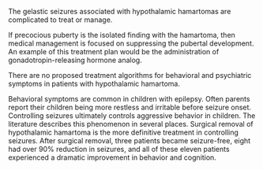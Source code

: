 The gelastic seizures associated with hypothalamic hamartomas are complicated to treat or manage.

If precocious puberty is the isolated finding with the hamartoma, then medical management is focused on suppressing the pubertal development. An example of this treatment plan would be the administration of gonadotropin-releasing hormone analog.

There are no proposed treatment algorithms for behavioral and psychiatric symptoms in patients with hypothalamic hamartoma.

Behavioral symptoms are common in children with epilepsy. Often parents report their children being more restless and irritable before seizure onset. Controlling seizures ultimately controls aggressive behavior in children. The literature describes this phenomenon in several places. Surgical removal of hypothalamic hamartoma is the more definitive treatment in controlling seizures. After surgical removal, three patients became seizure-free, eight had over 90% reduction in seizures, and all of these eleven patients experienced a dramatic improvement in behavior and cognition.